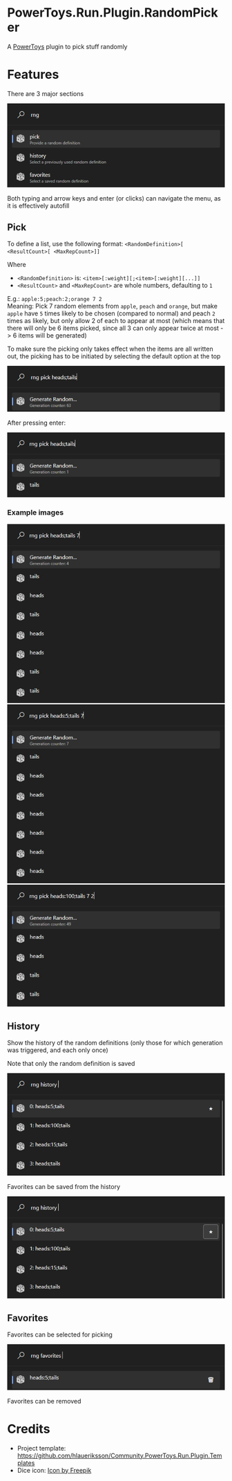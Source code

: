 # PowerToys.Run.Plugin.RandomPicker

A [PowerToys](https://github.com/microsoft/PowerToys) plugin to pick stuff randomly

# Features

There are 3 major sections

![menu](docs/images/menu.png)

Both typing and arrow keys and enter (or clicks) can navigate the menu, as it is effectively autofill

## Pick

To define a list, use the following format: `<RandomDefinition>[ <ResultCount>[ <MaxRepCount>]]`

Where
- `<RandomDefinition>` is: `<item>[:weight][;<item>[:weight][...]]`
- `<ResultCount>` and `<MaxRepCount>` are whole numbers, defaulting to `1`

E.g.: `apple:5;peach:2;orange 7 2`  \
Meaning: Pick 7 random elements from `apple`, `peach` and `orange`, but make `apple` have `5` times likely to be chosen (compared to normal) and peach `2` times as likely, but only allow 2 of each to appear at most (which means that there will only be 6 items picked, since all 3 can only appear twice at most -> 6 items will be generated)

To make sure the picking only takes effect when the items are all written out, the picking has to be initiated by selecting the default option at the top

![random_definition](docs/images/random_definition.png)

After pressing enter:

![result](docs/images/result.png)

### Example images

![list](docs/images/list.png)
![weight](docs/images/weight.png)
![max_count](docs/images/max_count.png)

## History

Show the history of the random definitions (only those for which generation was triggered, and each only once)

Note that only the random definition is saved

![history](docs/images/history.png)

Favorites can be saved from the history

![favorite_history](docs/images/favorite_history.png)

## Favorites

Favorites can be selected for picking

![favorites](docs/images/favorites.png)

Favorites can be removed

# Credits

- Project template: https://github.com/hlaueriksson/Community.PowerToys.Run.Plugin.Templates
- Dice icon: <a href="https://www.freepik.com/icon/dice_60879">Icon by Freepik</a>
